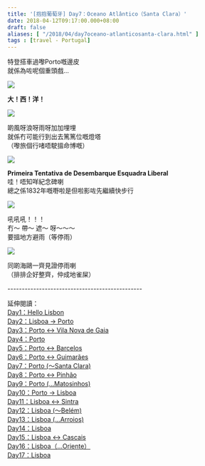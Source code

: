 ```yaml
---
title: '[抱抱葡萄牙] Day7：Oceano Atlântico（Santa Clara）'
date: 2018-04-12T09:17:00.000+08:00
draft: false
aliases: [ "/2018/04/day7oceano-atlanticosanta-clara.html" ]
tags : [travel - Portugal]
---
```


特登搭車過嚟Porto嘅邊皮  
就係為咗呢個重頭戲...  

[![](https://c1.staticflickr.com/5/4302/36004411935_a7276b5f88_z.jpg)](https://c1.staticflickr.com/5/4302/36004411935_a7276b5f88_z.jpg)

**大！西！洋！**  

[![](https://c1.staticflickr.com/5/4309/35615495600_2ff6bb410b_z.jpg)](https://c1.staticflickr.com/5/4309/35615495600_2ff6bb410b_z.jpg)

啲風呀浪呀雨呀加加埋埋  
就係冇可能行到出去篤篤位嘅燈塔  
（嚟旅個行啫唔駛搵命博嘅）  

[![](https://c1.staticflickr.com/1/810/41297166562_a5568190ef_z.jpg)](https://c1.staticflickr.com/1/810/41297166562_a5568190ef_z.jpg)

**Primeira Tentativa de Desembarque Esquadra Liberal**  
哇！唔知咩紀念碑喇  
總之係1832年嘅嘢啦是但啦影咗先繼續快步行  

[![](https://c1.staticflickr.com/5/4304/35615596880_96d06bb82b_z.jpg)](https://c1.staticflickr.com/5/4304/35615596880_96d06bb82b_z.jpg)

吼吼吼！！！  
冇～ 帶～ 遮～ 呀～～～  
要搵地方避雨（等停雨）  

[![](https://c1.staticflickr.com/5/4306/35165051714_6e07c8472d_z.jpg)](https://c1.staticflickr.com/5/4306/35165051714_6e07c8472d_z.jpg)

同啲海鷗一齊見證停雨喇  
（排排企好整齊，仲成地雀屎）  
  
\-----------------------------------------------  
  
  
延伸閱讀：  
[Day1：Hello Lisbon](https://www.hidie.net/2017/07/day1hello-lisbon.html)  
[Day2：Lisboa → Porto](https://www.hidie.net/2017/07/day2lisboa-porto.html)  
[Day3：Porto ↔ Vila Nova de Gaia](https://www.hidie.net/2017/07/day3porto-vila-nova-de-gaia.html)  
[Day4：Porto](http://www.hidie.net/2017/07/day4porto.html)  
[Day5：Porto ↔ Barcelos](http://www.hidie.net/2017/07/day5porto-barcelos.html)  
[Day6：Porto ↔ Guimarães](http://www.hidie.net/2017/07/day6porto-guimaraes.html)  
[Day7：Porto (～Santa Clara)](http://www.hidie.net/2017/08/day7porto-santa-clara.html)  
[Day8：Porto ↔ Pinhão](http://www.hidie.net/2017/08/day8porto-pinhao.html)  
[Day9：Porto (...Matosinhos)](http://www.hidie.net/2017/08/day9porto-matosinhos.html)  
[Day10：Porto → Lisboa](http://www.hidie.net/2017/08/day10porto-lisboa.html)  
[Day11：Lisboa ↔ Sintra](http://www.hidie.net/2017/08/day11lisboa-sintra.html)  
[Day12：Lisboa (～Belém)](http://www.hidie.net/2017/08/day12lisboa-belem.html)  
[Day13：Lisboa (...Arroios)](http://www.hidie.net/2017/08/day13lisboa-arroios.html)  
[Day14：Lisboa](http://www.hidie.net/2017/08/day14lisboa.html)  
[Day15：Lisboa ↔ Cascais](http://www.hidie.net/2017/08/day15lisboa-cascais.html)  
[Day16：Lisboa（...Oriente）](http://www.hidie.net/2017/08/day16lisboaoriente.html)  
[Day17：Lisboa](http://www.hidie.net/2017/08/day17lisboa.html)